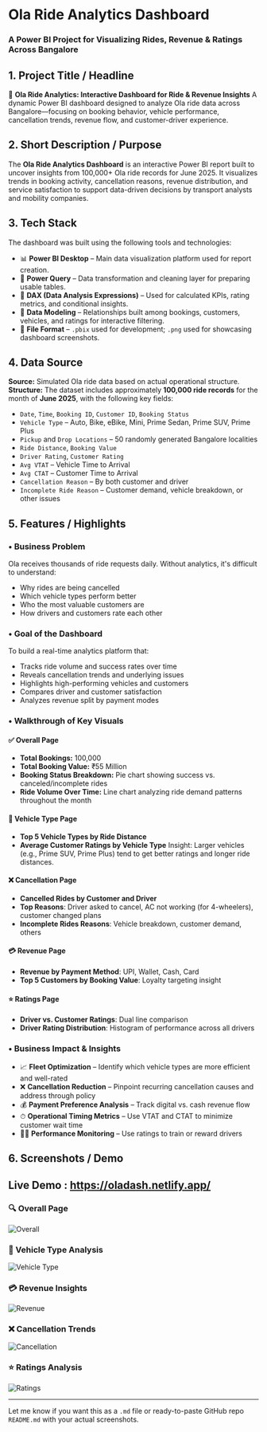 
#  Ola Ride Analytics Dashboard

### A Power BI Project for Visualizing Rides, Revenue & Ratings Across Bangalore



## 1. **Project Title / Headline**

🚕 **Ola Ride Analytics: Interactive Dashboard for Ride & Revenue Insights**
A dynamic Power BI dashboard designed to analyze Ola ride data across Bangalore—focusing on booking behavior, vehicle performance, cancellation trends, revenue flow, and customer-driver experience.



## 2. **Short Description / Purpose**

The **Ola Ride Analytics Dashboard** is an interactive Power BI report built to uncover insights from 100,000+ Ola ride records for June 2025. It visualizes trends in booking activity, cancellation reasons, revenue distribution, and service satisfaction to support data-driven decisions by transport analysts and mobility companies.



## 3. **Tech Stack**

The dashboard was built using the following tools and technologies:

* 📊 **Power BI Desktop** – Main data visualization platform used for report creation.
* 🧹 **Power Query** – Data transformation and cleaning layer for preparing usable tables.
* 🧠 **DAX (Data Analysis Expressions)** – Used for calculated KPIs, rating metrics, and conditional insights.
* 🔗 **Data Modeling** – Relationships built among bookings, customers, vehicles, and ratings for interactive filtering.
* 📁 **File Format** – `.pbix` used for development; `.png` used for showcasing dashboard screenshots.


## 4. **Data Source**

**Source:** Simulated Ola ride data based on actual operational structure.
**Structure:** The dataset includes approximately **100,000 ride records** for the month of **June 2025**, with the following key fields:

* `Date`, `Time`, `Booking ID`, `Customer ID`, `Booking Status`
* `Vehicle Type` – Auto, Bike, eBike, Mini, Prime Sedan, Prime SUV, Prime Plus
* `Pickup` and `Drop Locations` – 50 randomly generated Bangalore localities
* `Ride Distance`, `Booking Value`
* `Driver Rating`, `Customer Rating`
* `Avg VTAT` – Vehicle Time to Arrival
* `Avg CTAT` – Customer Time to Arrival
* `Cancellation Reason` – By both customer and driver
* `Incomplete Ride Reason` – Customer demand, vehicle breakdown, or other issues


## 5. **Features / Highlights**

### • **Business Problem**

Ola receives thousands of ride requests daily. Without analytics, it's difficult to understand:

* Why rides are being cancelled
* Which vehicle types perform better
* Who the most valuable customers are
* How drivers and customers rate each other



### • **Goal of the Dashboard**

To build a real-time analytics platform that:

* Tracks ride volume and success rates over time
* Reveals cancellation trends and underlying issues
* Highlights high-performing vehicles and customers
* Compares driver and customer satisfaction
* Analyzes revenue split by payment modes



### • **Walkthrough of Key Visuals**

#### ✅ **Overall Page**

* **Total Bookings:** 100,000
* **Total Booking Value:** ₹55 Million
* **Booking Status Breakdown:** Pie chart showing success vs. canceled/incomplete rides
* **Ride Volume Over Time:** Line chart analyzing ride demand patterns throughout the month

#### 🚗 **Vehicle Type Page**

* **Top 5 Vehicle Types by Ride Distance**
* **Average Customer Ratings by Vehicle Type**
  Insight: Larger vehicles (e.g., Prime SUV, Prime Plus) tend to get better ratings and longer ride distances.

#### ❌ **Cancellation Page**

* **Cancelled Rides by Customer and Driver**
* **Top Reasons**: Driver asked to cancel, AC not working (for 4-wheelers), customer changed plans
* **Incomplete Rides Reasons**: Vehicle breakdown, customer demand, others

#### 💳 **Revenue Page**

* **Revenue by Payment Method**: UPI, Wallet, Cash, Card
* **Top 5 Customers by Booking Value**: Loyalty targeting insight

#### ⭐ **Ratings Page**

* **Driver vs. Customer Ratings**: Dual line comparison
* **Driver Rating Distribution**: Histogram of performance across all drivers


### • **Business Impact & Insights**

* 📈 **Fleet Optimization** – Identify which vehicle types are more efficient and well-rated
* ❌ **Cancellation Reduction** – Pinpoint recurring cancellation causes and address through policy
* 💰 **Payment Preference Analysis** – Track digital vs. cash revenue flow
* ⏱ **Operational Timing Metrics** – Use VTAT and CTAT to minimize customer wait time
* 🧑‍✈️ **Performance Monitoring** – Use ratings to train or reward drivers



## 6. **Screenshots / Demo**
## Live Demo : https://oladash.netlify.app/


### 🔍 Overall Page

![Overall](https://github.com/mihirgauswami000/Ola-Dashboard/blob/main/Screenshot%20of%20Overall%20Page.png)

### 🚙 Vehicle Type Analysis

![Vehicle Type](https://github.com/mihirgauswami000/Ola-Dashboard/blob/main/Screenshot%20of%20Vehical%20Type%20Page.png)

### 💳 Revenue Insights

![Revenue](https://github.com/mihirgauswami000/Ola-Dashboard/blob/main/Screenshot%20of%20Revenue%20Page.png)

### ❌ Cancellation Trends

![Cancellation](https://github.com/mihirgauswami000/Ola-Dashboard/blob/main/Screenshot%20Of%20Cancellation%20Page.png)

### ⭐ Ratings Analysis

![Ratings](https://github.com/mihirgauswami000/Ola-Dashboard/blob/main/Screenshot%20Of%20Rating%20Page.png)

---

Let me know if you want this as a `.md` file or ready-to-paste GitHub repo `README.md` with your actual screenshots.
